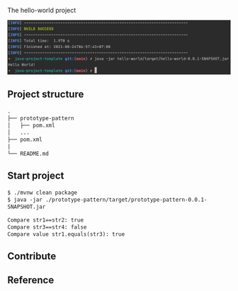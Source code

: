 The hello-world project

<div align="center">
    <img src="./assets/images/hello_world.png"/>
</div>


## Project structure
```
.
├── prototype-pattern
│   ├── pom.xml
│   ...
├── pom.xml
|
└── README.md
```

## Start project

```shell
$ ./mvnw clean package
$ java -jar ./prototype-pattern/target/prototype-pattern-0.0.1-SNAPSHOT.jar
```

```shell
Compare str1==str2: true
Compare str3==str4: false
Compare value str1.equals(str3): true
```

## Contribute

## Reference